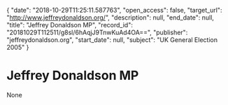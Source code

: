 {
  "date": "2018-10-29T11:25:11.587763", 
  "open_access": false, 
  "target_url": "http://www.jeffreydonaldson.org/", 
  "description": null, 
  "end_date": null, 
  "title": "Jeffrey Donaldson MP", 
  "record_id": "20181029T112511/g8sl/6hAqjJ9TnwKuAd4OA==", 
  "publisher": "jeffreydonaldson.org", 
  "start_date": null, 
  "subject": "UK General Election 2005"
}

# Jeffrey Donaldson MP

None
